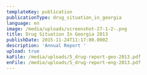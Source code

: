 ```yaml
---
templateKey: publication
publicationType: drug_situation_in_georgia
language: en
image: /media/uploads/screenshot-27-1-2-.png
title: Drug Situation In Georgia 2013
publishDate: 2015-11-24T11:17:00.000Z
description: 'Annual Report '
upload: true
kaFile: /media/uploads/5_drug-report-geo-2013.pdf
enFile: /media/uploads/5_drug-report-eng-2013.pdf
---
```


